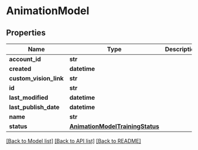 # AnimationModel

## Properties
Name | Type | Description | Notes
------------ | ------------- | ------------- | -------------
**account_id** | **str** |  | [optional] 
**created** | **datetime** |  | [optional] 
**custom_vision_link** | **str** |  | [optional] 
**id** | **str** |  | [optional] 
**last_modified** | **datetime** |  | [optional] 
**last_publish_date** | **datetime** |  | [optional] 
**name** | **str** |  | [optional] 
**status** | [**AnimationModelTrainingStatus**](AnimationModelTrainingStatus.md) |  | [optional] 

[[Back to Model list]](../README.md#documentation-for-models) [[Back to API list]](../README.md#documentation-for-api-endpoints) [[Back to README]](../README.md)

